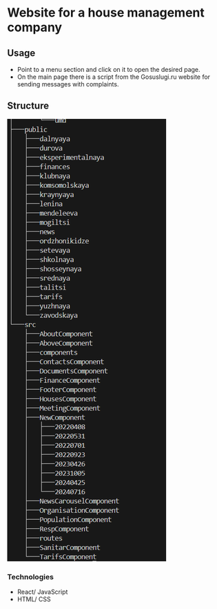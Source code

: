 # Website for a house management company

## Usage

- Point to a menu section and click on it to open the desired page.
- On the main page there is a script from the Gosuslugi.ru website for sending messages with complaints.

## Structure
![Tree of the project](src/screen.png)

### Technologies
- React/ JavaScript
- HTML/ CSS
